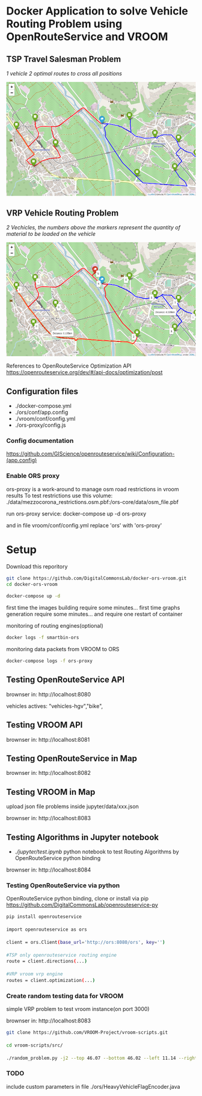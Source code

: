 
# Docker Application to solve Vehicle Routing Problem using OpenRouteService and VROOM

## TSP Travel Salesman Problem

*1 vehicle 2 optimal routes to cross all positions*

![TSP Algorithm](/data/tsp.png)

## VRP Vehicle Routing Problem

*2 Vechicles, the numbers above the markers represent the quantity of material to be loaded on the vehicle*

![VRP Algorithm](/data/vrp.png)

References to OpenRouteService Optimization API
https://openrouteservice.org/dev/#/api-docs/optimization/post


## Configuration files

- ./docker-compose.yml
- ./ors/conf/app.config
- ./vroom/conf/config.yml
- ./ors-proxy/config.js

### Config documentation

https://github.com/GIScience/openrouteservice/wiki/Configuration-(app.config) 

### Enable ORS proxy

ors-proxy is a work-around to manage osm road restrictions in vroom results
To test restrictions use this volume:
./data/mezzocorona_restrictions.osm.pbf:/ors-core/data/osm_file.pbf 

run ors-proxy service:
	docker-compose up -d ors-proxy
	
and in file  vroom/conf/config.yml replace 'ors' with 'ors-proxy'

# Setup

Download this reporitory
```bash
git clone https://github.com/DigitalCommonsLab/docker-ors-vroom.git
cd docker-ors-vroom
```

```bash
docker-compose up -d
```
first time the images building require some minutes...
first time graphs generation require some minutes... and require one restart of container

monitoring of routing engines(optional)
```bash
docker logs -f smartbin-ors
```

monitoring data packets from VROOM to ORS
```bash
docker-compose logs -f ors-proxy
```

## Testing OpenRouteService API

brownser in:
http://localhost:8080

vehicles actives: "vehicles-hgv","bike",


## Testing VROOM API

brownser in:
http://localhost:8081


## Testing OpenRouteService in Map

brownser in:
http://localhost:8082


## Testing VROOM in Map

upload json file problems inside jupyter/data/xxx.json

brownser in:
http://localhost:8083


## Testing Algorithms in Jupyter notebook

* *./jupyter/test.ipynb* python notebook to test Routing Algorithms by OpenRouteService python binding

brownser in:
http://localhost:8084


### Testing OpenRouteService via python

OpenRouteService python binding, clone or install via pip
https://github.com/DigitalCommonsLab/openrouteservice-py

```bash
pip install openrouteservice

import openrouteservice as ors

client = ors.Client(base_url='http://ors:8080/ors', key='')

#TSP only openrouteservice routing engine
route = client.directions(...)

#VRP vroom vrp engine
routes = client.optimization(...)

```

### Create random testing data for VROOM

simple VRP problem to test vroom instance(on port 3000)

brownser in:
http://localhost:8083

```bash
git clone https://github.com/VROOM-Project/vroom-scripts.git

cd vroom-scripts/src/

./random_problem.py -j2 --top 46.07 --bottom 46.02 --left 11.14 --right 11.18

```


### TODO

include custom parameters in file ./ors/HeavyVehicleFlagEncoder.java

